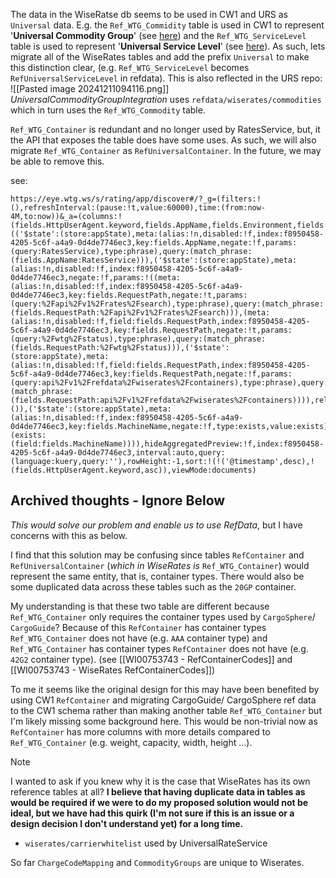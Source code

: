 The data in the WiseRatse db seems to be used in CW1 and URS as `Universal` data. E.g. the `Ref_WTG_Commidity` table is used in CW1 to represent '**Universal Commodity Group**' (see [here](https://devops.wisetechglobal.com/wtg/CargoWise/_git/Dev?path=%2FEnterprise%2FProduct%2FOperations%2FRating%2FGUI%2FWiseRates%2FWiseRatesFilterStrip%2FRateFilterStripBusinessObject.cs&version=GBmaster&line=446&lineEnd=448&lineStartColumn=1&lineEndColumn=97&lineStyle=plain&_a=contents "https://devops.wisetechglobal.com/wtg/CargoWise/_git/Dev?path=%2FEnterprise%2FProduct%2FOperations%2FRating%2FGUI%2FWiseRates%2FWiseRatesFilterStrip%2FRateFilterStripBusinessObject.cs&version=GBmaster&line=446&lineEnd=448&lineStartColumn=1&lineEndColumn=97&lineStyle=plain&_a=contents")) and the `Ref_WTG_ServiceLevel` table is used to represent '**Universal Service Level**' (see [here](https://devops.wisetechglobal.com/wtg/CargoWise/_git/Dev?path=%2FEnterprise%2FProduct%2FOperations%2FRating%2FGUI%2FWiseRates%2FWiseRatesFilterStrip%2FRateFilterStripBusinessObject.cs&version=GBmaster&line=711&lineEnd=714&lineStartColumn=1&lineEndColumn=28&lineStyle=plain&_a=contents "https://devops.wisetechglobal.com/wtg/CargoWise/_git/Dev?path=%2FEnterprise%2FProduct%2FOperations%2FRating%2FGUI%2FWiseRates%2FWiseRatesFilterStrip%2FRateFilterStripBusinessObject.cs&version=GBmaster&line=711&lineEnd=714&lineStartColumn=1&lineEndColumn=28&lineStyle=plain&_a=contents")). As such, lets migrate all of the WiseRates tables and add the prefix `Universal` to make this distinction clear, (e.g. `Ref_WTG_ServiceLevel` becomes `RefUniversalServiceLevel` in refdata). This is also reflected in the URS repo:
![[Pasted image 20241211094116.png]]
*UniversalCommodityGroupIntegration* uses `refdata/wiserates/commodities` which in turn uses the `Ref_WTG_Commodity` table.

`Ref_WTG_Container` is redundant and no longer used by RatesService, but, it the API that exposes the table does have some uses. As such, we will also migrate `Ref_WTG_Container` as `RefUniversalContainer`. In the future, we may be able to remove this.

see: 
```
https://eye.wtg.ws/s/rating/app/discover#/?_g=(filters:!(),refreshInterval:(pause:!t,value:60000),time:(from:now-4M,to:now))&_a=(columns:!(fields.HttpUserAgent.keyword,fields.AppName,fields.Environment,fields.RequestPath),filters:!(('$state':(store:appState),meta:(alias:!n,disabled:!f,index:f8950458-4205-5c6f-a4a9-0d4de7746ec3,key:fields.AppName,negate:!f,params:(query:RatesService),type:phrase),query:(match_phrase:(fields.AppName:RatesService))),('$state':(store:appState),meta:(alias:!n,disabled:!f,index:f8950458-4205-5c6f-a4a9-0d4de7746ec3,negate:!f,params:!((meta:(alias:!n,disabled:!f,index:f8950458-4205-5c6f-a4a9-0d4de7746ec3,key:fields.RequestPath,negate:!t,params:(query:%2Fapi%2Fv1%2Frates%2Fsearch),type:phrase),query:(match_phrase:(fields.RequestPath:%2Fapi%2Fv1%2Frates%2Fsearch))),(meta:(alias:!n,disabled:!f,field:fields.RequestPath,index:f8950458-4205-5c6f-a4a9-0d4de7746ec3,key:fields.RequestPath,negate:!t,params:(query:%2Fwtg%2Fstatus),type:phrase),query:(match_phrase:(fields.RequestPath:%2Fwtg%2Fstatus))),('$state':(store:appState),meta:(alias:!n,disabled:!f,field:fields.RequestPath,index:f8950458-4205-5c6f-a4a9-0d4de7746ec3,key:fields.RequestPath,negate:!f,params:(query:api%2Fv1%2Frefdata%2Fwiserates%2Fcontainers),type:phrase),query:(match_phrase:(fields.RequestPath:api%2Fv1%2Frefdata%2Fwiserates%2Fcontainers)))),relation:AND,type:combined),query:()),('$state':(store:appState),meta:(alias:!n,disabled:!f,index:f8950458-4205-5c6f-a4a9-0d4de7746ec3,key:fields.MachineName,negate:!f,type:exists,value:exists),query:(exists:(field:fields.MachineName)))),hideAggregatedPreview:!f,index:f8950458-4205-5c6f-a4a9-0d4de7746ec3,interval:auto,query:(language:kuery,query:''),rowHeight:-1,sort:!(!('@timestamp',desc),!(fields.HttpUserAgent.keyword,asc)),viewMode:documents)
```

## Archived thoughts - Ignore Below

_This would solve our problem and enable us to use RefData_, but I have concerns with this as below.

I find that this solution may be confusing since tables `RefContainer` and `RefUniversalContainer` (_which in WiseRates is_ `Ref_WTG_Container`) would represent the same entity, that is, container types. There would also be some duplicated data across these tables such as the `20GP` container.

My understanding is that these two table are different because `Ref_WTG_Container` only requires the container types used by `CargoSphere`/ `CargoGuide`? Because of this `RefContainer` has container types `Ref_WTG_Container` does not have (e.g. `AAA` container type) and `Ref_WTG_Container` has container types `RefContainer` does not have (e.g. `42G2` container type). (see [[WI00753743  - RefContainerCodes]] and [[WI00753743  - WiseRates RefContainerCodes]])

To me it seems like the original design for this may have been benefited by using CW1 `RefContainer` and migrating CargoGuide/ CargoSphere ref data to the CW1 schema rather than making another table `Ref_WTG_Container` but I'm likely missing some background here. This would be non-trivial now as `RefContainer` has more columns with more details compared to `Ref_WTG_Container` (e.g. weight, capacity, width, height ...).

> [!NOTE]
> I wanted to ask if you knew why it is the case that WiseRates has its own reference tables at all?
> **I believe that having duplicate data in tables as would be required if we were to do my proposed solution would not be ideal, but we have had this quirk (I'm not sure if this is an issue or a design decision I don't understand yet) for a long time.**


- `wiserates/carrierwhitelist` used by UniversalRateService

So far `ChargeCodeMapping` and `CommodityGroups` are unique to Wiserates.
